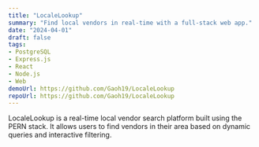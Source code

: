 ```yaml
---
title: "LocaleLookup"
summary: "Find local vendors in real-time with a full-stack web app."
date: "2024-04-01"
draft: false
tags:
- PostgreSQL
- Express.js
- React
- Node.js
- Web
demoUrl: https://github.com/Gaoh19/LocaleLookup
repoUrl: https://github.com/Gaoh19/LocaleLookup
---
```


LocaleLookup is a real-time local vendor search platform built using the PERN stack. It allows users to find vendors in their area based on dynamic queries and interactive filtering.
